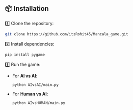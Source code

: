 
## **📦 Installation**  
1️⃣ Clone the repository:  
```bash  
git clone https://github.com/itzRohit45/Mancala_game.git  
```  

2️⃣ Install dependencies:  
```bash  
pip install pygame  
```  

3️⃣ Run the game:  
- For **AI vs AI**:  
  ```bash  
  python AIvsAI/main.py  
  ```  
- For **Human vs AI**:  
  ```bash  
  python AIvsHUMAN/main.py  
  ```  

